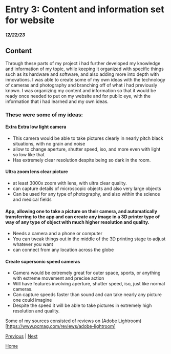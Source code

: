 # Entry 3: Content and information set for website
##### 12/22/23

## Content
Through these parts of my project i had further developed my knowledge and information of my topic, while keeping it organized with specific things such as its hardware and software, and also adding more into depth with innovations.  I was able to create some of my own ideas with the technology of cameras and photography and branching off of what i had previously known.  I was organizing my content and information so that it would be ready once needed to put on my website and for public eye, with the information that i had learned and my own ideas.

### These were some of my ideas:

#### Extra Extra low light camera
<ul>
<li>This camera would be able to take pictures clearly in nearly pitch black situations, with no grain and noise</li>
<li>allow to change aperture, shutter speed, iso, and more even with light so low like that</li>
<li>Has extremely clear resolution despite being so dark in the room.</li>
</ul>

#### Ultra zoom lens clear picture
<ul>
<li>at least 3000x zoom with lens, with ultra clear quality.</li>
<li>can capture details of microscopic objects and also very large objects</li>
<li>Can be used for any type of photography, and also within the science and medical fields</li>
</ul>

#### App, allowing one to take a picture on their camera, and automatically transferring to the app and can create any image in a 3D printer type of way of any type of object with much higher resolution and quality.
<ul>
<li>Needs a camera and a phone or computer</li>
<li>You can tweak things out in the middle of the 3D printing stage to adjust whatever you want</li>
<li>can connect from any location across the globe</li>
</ul>

#### Create supersonic speed cameras
<ul>
<li>Camera would be extremely great for outer space, sports, or anything with extreme movement and precise action</li>
<li>Will have features involving aperture, shutter speed, iso, just like normal cameras.</li>
<li>Can capture speeds faster than sound and can take nearly any picture one could imagine</li>
<li>Despite the speed it will be able to take pictures in extremely high resolution and quality.</li>
</ul>

Some of my sources consisted of reviews on (Adobe Lightroom)[https://www.pcmag.com/reviews/adobe-lightroom]
















[Previous](entry02.md) | [Next](entry04.md)

[Home](../README.md)
